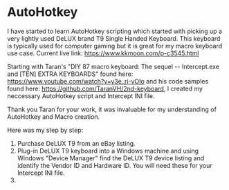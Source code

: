 # AutoHotkey
I have started to learn AutoHotkey scripting which started with picking up a very lightly used DeLUX brand T9 Single Handed Keyboard. This keyboard is typically used for computer gaming but it is great for my macro keyboard use case. Current live link: https://www.kkmoon.com/p-c3545.html

Starting with Taran's "DIY 87 macro keyboard: The sequel -- Intercept.exe and [TEN] EXTRA KEYBOARDS" found here: https://www.youtube.com/watch?v=y3e_ri-vOIo and his code samples found here: https://github.com/TaranVH/2nd-keyboard, I created my neccessary AutoHotkey script and Intercept INI file. 

Thank you Taran for your work, it was invaluable for my understanding of AutoHotkey and Macro creation. 

Here was my step by step:
1. Purchase DeLUX T9 from an eBay listing.
2. Plug-in DeLUX T9 keyboard into a Windows machine and using Windows "Device Manager" find the DeLUX T9 device listing and identify the 
Vendor ID and Hardware ID. You will need these for your Intercept INI file.
3. 
